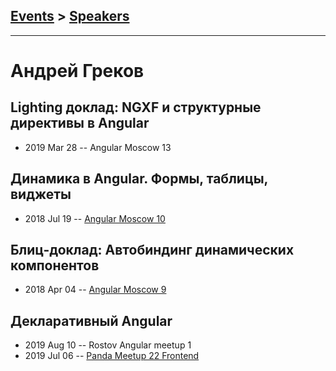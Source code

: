## [Events](../README.md) > [Speakers](../speakers.md)
---

# Андрей Греков

## Lighting доклад: NGXF и структурные директивы в Angular
- 2019 Mar 28 -- Angular Moscow 13    
## Динамика в Angular. Формы, таблицы, виджеты
- 2018 Jul 19 -- [Angular Moscow 10](https://www.youtube.com/watch?v=Fk3w2q6IEpI)    
## Блиц-доклад: Автобиндинг динамических компонентов
- 2018 Apr 04 -- [Angular Moscow 9](https://youtu.be/9-4zb3Gh5K4)    
## Декларативный Angular
- 2019 Aug 10 -- Rostov Angular meetup 1    
- 2019 Jul 06 -- [Panda Meetup 22 Frontend](https://www.youtube.com/watch?v=WTFeZNk6PSw)    

